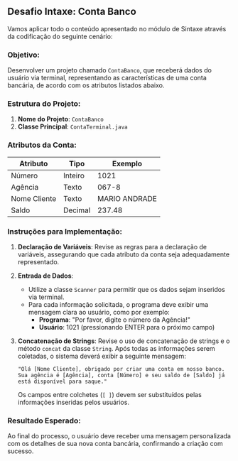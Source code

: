 ## Desafio Intaxe: Conta Banco

Vamos aplicar todo o conteúdo apresentado no módulo de Sintaxe através da codificação do seguinte cenário:

### Objetivo:
Desenvolver um projeto chamado `ContaBanco`, que receberá dados do usuário via terminal, representando as características de uma conta bancária, de acordo com os atributos listados abaixo.

### Estrutura do Projeto:
1. **Nome do Projeto**: `ContaBanco`
2. **Classe Principal**: `ContaTerminal.java`

### Atributos da Conta:
| Atributo     | Tipo     | Exemplo       |
|--------------|----------|---------------|
| Número       | Inteiro  | 1021          |
| Agência      | Texto    | 067-8         |
| Nome Cliente  | Texto    | MARIO ANDRADE  |
| Saldo        | Decimal  | 237.48        |

### Instruções para Implementação:
1. **Declaração de Variáveis**: Revise as regras para a declaração de variáveis, assegurando que cada atributo da conta seja adequadamente representado.
  
2. **Entrada de Dados**:
   - Utilize a classe `Scanner` para permitir que os dados sejam inseridos via terminal.
   - Para cada informação solicitada, o programa deve exibir uma mensagem clara ao usuário, como por exemplo:
     - **Programa**: "Por favor, digite o número da Agência!"
     - **Usuário**: 1021 (pressionando ENTER para o próximo campo)

3. **Concatenação de Strings**: Revise o uso de concatenação de strings e o método `concat` da classe `String`. Após todas as informações serem coletadas, o sistema deverá exibir a seguinte mensagem:

   ```
   "Olá [Nome Cliente], obrigado por criar uma conta em nosso banco. Sua agência é [Agência], conta [Número] e seu saldo de [Saldo] já está disponível para saque."
   ```

   Os campos entre colchetes (`[ ]`) devem ser substituídos pelas informações inseridas pelos usuários.

### Resultado Esperado:
Ao final do processo, o usuário deve receber uma mensagem personalizada com os detalhes de sua nova conta bancária, confirmando a criação com sucesso.
